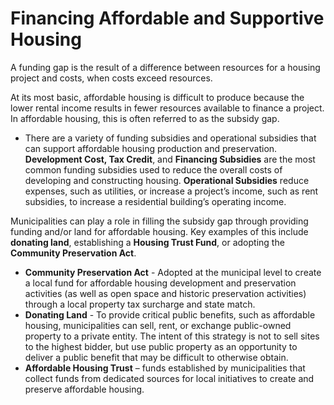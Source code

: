 # Financing Affordable and Supportive Housing

A funding gap is the result of a difference between resources for a housing project and costs, when costs exceed resources.

At its most basic, affordable housing is difficult to produce because the lower rental income results in fewer resources available to finance a project. In affordable housing, this is often referred to as the subsidy gap.

* There are a variety of funding subsidies and operational subsidies that can support affordable housing production and preservation. **Development Cost, Tax Credit**, and **Financing Subsidies** are the most common funding subsidies used to reduce the overall costs of developing and constructing housing. **Operational Subsidies** reduce expenses, such as utilities, or increase a project’s income, such as rent subsidies, to increase a residential building’s operating income.

Municipalities can play a role in filling the subsidy gap through providing funding and/or land for affordable housing. Key examples of this include **donating land**, establishing a **Housing Trust Fund**, or adopting the **Community Preservation Act**. 

* **Community Preservation Act** - Adopted at the municipal level to create a local fund for affordable housing development and preservation activities \(as well as open space and historic preservation activities\) through a local property tax surcharge and state match. 
* **Donating Land** - To provide critical public benefits, such as affordable housing, municipalities can sell, rent, or exchange public-owned property to a private entity. The intent of this strategy is not to sell sites to the highest bidder, but use public property as an opportunity to deliver a public benefit that may be difficult to otherwise obtain. 
* **Affordable Housing Trust** – funds established by municipalities that collect funds from dedicated sources for local initiatives to create and preserve affordable housing. 

